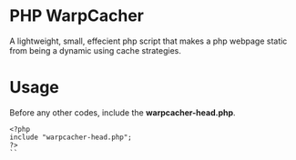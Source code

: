 # PHP WarpCacher
A lightweight, small, effecient php script that makes a php webpage static from being a dynamic using cache strategies.
# Usage
Before any other codes, include the **warpcacher-head.php**.
```
<?php
include "warpcacher-head.php";
?>
``
